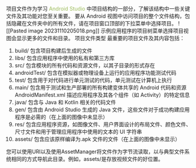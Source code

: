 项目文件作为学习 <font color="#9bbb59">Android Studio </font>中项目结构的一部分，了解该结构中一些关键文件及其功能对您至关重要。 
要从 Android 视图中访问项目的整个文件结构，包括隐藏在文件夹中的所有文件，请在项目窗口顶部的下拉菜单中选择项目。 
![[Pasted image 20231110205018.png]]
示例应用程序的项目树菜单选择项目视图会显示更多的文件和目录。 
项目文件类型 
最重要的项目文件及其内容包括： 
1. build/ 
包含项目构建后生成的文件
2. libs/
包含应用程序中使用的私有和第三方库
3. src/
包含模块的所有代码和资源文件，以其子目录的形式存在 
4. androidTest/ 
包含在模拟器或物理设备上运行的应用程序功能测试代码 
5. test/ 
包含用于对代码进行单元测试的代码，单元测试在计算机上执行 
6. main/ 
包含用于测试和生产部署的所有构建变体共享的 Android 代码和资源 AndroidManifest.xml 
描述应用程序及其各个组件（如 Activity）的特定信息 
7. java/ 
包含与 Java 和 Kotlin 相关的代码文件 
8. gen/ 
包含由 Android Studio 生成的 Java 文件，这些文件对于成功构建应用程序是必需的（在上面的图像中未显示） 
9. res/ 
包含应用程序资源，如图像文件、用户界面设计的布局文件、颜色文件、尺寸文件和用于管理应用程序中使用的文本的 UI 字符串 
10. assets/ 
包含应该原样编译为.apk 文件的文件（在上面的图像中未显示）

您可以使用URI以及使用AssetManager将文件作为字节流读取，以与典型文件系统相同的方式导航此目录。例如，assets/是存放视频文件的好位置。
